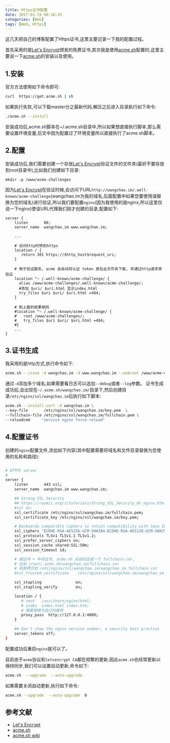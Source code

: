 ```yaml
---
title: Https证书配置
date: 2017-01-19 08:18:35
categories: [Web]
tags: [Web, Https]
---
```

这几天把自己的博客配置了Https证书,这里主要记录一下我的配置过程。

首先采用的是[Let's Encrypt]颁发的免费证书,其次我是使用[acme.sh]配置的,这里主要说一下[acme.sh]的安装以及使用。

## 1.安装
官方方法使用如下命令即可:
```bash
curl  https://get.acme.sh | sh
```

如果执行失败,可以下载master分之最新代码,解压之后进入目录执行如下命令:
```bash
./acme.sh --install
```

安装成功后,acme.sh脚本在~/.acme.sh目录中,所以如果想直接执行脚本,那么需要设置环境变量,后文中因为配置过了环境变量所以直接执行了acme.sh脚本。

## 2.配置
安装成功后,我们需要创建一个存放[Let's Encrypt]验证文件的文件夹(最好不要存放到root目录中),比如我们创建如下目录:
```
mkdir -p /www/acme-challenges
```

<!--more-->

因为[Let's Encrypt]在验证时候,会访问下URL`http://wangchao.im/.well-known/acme-challenge`(wangchao.im为我的域名,后面配置中如果您要使用请替换为您的域名)进行验证,所以我们要配置`nginx`(因为我使用的是nginx,所以这里仅说一下nginx)使该URL代理我们刚才创建的目录,配置如下:
```
server {
    listen       80;
    server_name  wangchao.im www.wangchao.im;

    ...

    # 访问http时转到https
    location / {
       return 301 https://$http_host$request_uri;
    }

    # 用于验证服务, acme 会自动将认证 token 放在此文件夹下面, 并通过http请求来验证
    location ^~ /.well-known/acme-challenge/ {
      alias /www/acme-challenges/.well-known/acme-challenge/;
      #添加 $uri/ $uri.html 显示index.html
      try_files $uri $uri/ $uri.html =404;
    }

    # 和上面的效果相同
    #location ^~ /.well-known/acme-challenge/ {
    #   root /www/acme-challenges/;
    #   try_files $uri $uri/ $uri.html =404;
    #}
    ...
}
```

## 3.证书生成
我采用的是http方式,执行命令如下:
```bash
acme.sh --issue -d wangchao.im -d www.wangchao.im --webroot /www/acme-challenges/ 
```
通过`-d`添加多个域名,如果需要看日志可以追加`--debug`或者`--log`参数。
证书生成成功后,会出现在`~/.acme.sh/wangchao.im/`目录下,然后创建目录`/etc/nginx/ssl/wangchao.im`后执行如下脚本:
```bash
acme.sh --install-cert -d wangchao.im \
--key-file       /etc/nginx/ssl/wangchao.im/key.pem  \
--fullchain-file /etc/nginx/ssl/wangchao.im/fullchain.pem \
--reloadcmd     "service nginx force-reload"
```

## 4.配置证书
创建的`nginx`配置文件,添加如下内容(其中配置需要将域名和文件目录替换为您使用的名称和路径):
```bash

# HTTPS server
#
server {
    listen       443 ssl;
    server_name  wangchao.im www.wangchao.im;

    ## Strong SSL Security
    ## https://raymii.org/s/tutorials/Strong_SSL_Security_On_nginx.html & https://cipherli.st/
    #ssl on;
    ssl_certificate /etc/nginx/ssl/wangchao.im/fullchain.pem;
    ssl_certificate_key /etc/nginx/ssl/wangchao.im/key.pem;

    # Backwards compatible ciphers to retain compatibility with Java IDEs
    ssl_ciphers "ECDHE-RSA-AES256-GCM-SHA384:ECDHE-RSA-AES128-GCM-SHA256:ECDHE-RSA-AES256-SHA384:ECDHE-RSA-AES128-SHA256:ECDHE-RSA-AES256-SHA:ECDHE-RSA-AES128-SHA:ECDHE-RSA-DES-CBC3-SHA:AES256-GCM-SHA384:AES128-GCM-SHA256:AES256-SHA256:AES128-SHA256:AES256-SHA:AES128-SHA:DES-CBC3-SHA:!aNULL:!eNULL:!EXPORT:!DES:!MD5:!PSK:!RC4";
    ssl_protocols TLSv1 TLSv1.1 TLSv1.2;
    ssl_prefer_server_ciphers on;
    ssl_session_cache shared:SSL:50m;
    ssl_session_timeout 1d;

    # 根证书 + 中间证书, acme.sh 会自动生成一个 fullchain.cer,
    # 比如 /root/.acme.sh/wangchao.im/fullchain.cer
    # 将其拷贝到 /etc/nginx/ssl/wangchao.im/wangchao_im_fullchain.cer
    #ssl_trusted_certificate    /etc/nginx/ssl/wangchao.im/wangchao_im_fullchain.cer;

    ssl_stapling               on;
    ssl_stapling_verify        on;

    location / {
       # root   /usr/share/nginx/html;
       # index  index.html index.htm;
       # 需要替换为自己的服务
       proxy_pass  http://127.0.0.1:4000;
    }

    ## Don't show the nginx version number, a security best practice
    server_tokens off;
}

```

配置成功后重启`nginx`就可以了。

目前由于`acme`协议和`letsencrypt CA`都在频繁的更新,因此`acme.sh`也经常更新以保持同步,我们可以设置自动更新,命令如下:
```bash
acme.sh  --upgrade  --auto-upgrade
```
如果需要关闭自动更新,执行如下命令:
```bash
acme.sh --upgrade  --auto-upgrade  0
```

## 参考文献
 - [Let's Encrypt]
 - [acme.sh]
 - [acme.sh wiki]


[Let's Encrypt]: https://letsencrypt.org/
[acme.sh]: https://github.com/Neilpang/acme.sh
[acme.sh wiki]: https://github.com/Neilpang/acme.sh/wiki/%E8%AF%B4%E6%98%8E
